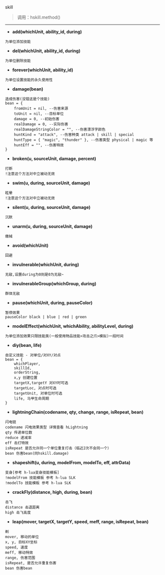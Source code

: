 skill
> 调用：hskill.method()

---

* **add(whichUnit, ability_id, during)**
```
为单位添加技能
```

* **del(whichUnit, ability_id, during)**
```
为单位删除技能
```

* **forever(whichUnit, ability_id)**
```
为单位设置技能的永久使用性
```

* **damage(bean)**
```
造成伤害(没错这是个技能)
bean = {
    fromUnit = nil, --伤害来源
    toUnit = nil, --目标单位
    damage = 0, --初始伤害
    realDamage = 0, --实际伤害
    realDamageStringColor = "", --伤害漂浮字颜色
    huntKind = "attack", --伤害种类 attack | skill | special
    huntType = { "magic", "thunder" }, --伤害类型 physical | magic 等
    huntEff = "", --伤害特效
}
```

* **broken(u, sourceUnit, damage, percent)**
```
打断
!注意这个方法对中立被动无效
```

* **swim(u, during, sourceUnit, damage)**
```
眩晕
!注意这个方法对中立被动无效
```

* **silent(u, during, sourceUnit, damage)**
```
沉默
```

* **unarm(u, during, sourceUnit, damage)**
```
缴械
```

* **avoid(whichUnit)**
```
回避
```

* **invulnerable(whichUnit, during)**
```
无敌,设置during为0则是0为无敌~
```

* **invulnerableGroup(whichGroup, during)**
```
群体无敌
```

* **pause(whichUnit, during, pauseColor)**
```
暂停效果
pauseColor black | blue | red | green
```

* **modelEffect(whichUnit, whichAbility, abilityLevel, during)**
```
为单位添加效果只限技能类(一般使用物品技能<攻击之爪>模拟)一段时间
```

* **diy(bean, life)**
```
自定义技能 - 对单位/对XY/对点
bean = {
    whichPlayer,
    skillId,
    orderString,
    x,y 创建位置
    targetX,targetY 对XY时可选
    targetLoc, 对点时可选
    targetUnit, 对单位时可选
    life, 马甲生命周期
}
```

* **lightningChain(codename, qty, change, range, isRepeat, bean)**
```
闪电链
codename 闪电效果类型 详情查看 hLightning
qty 传递单位数
reduce 递减率
eff 击打特效
isRepeat 是否允许同一个单位重复打击（临近2次不会同一个）
bean 伤害bean(同hskill.damage)
```

* **shapeshift(u, during, modelFrom, modelTo, eff, attrData)**
```
变身[参考 h-lua变身技能模板]
!modelFrom 技能模板 参考 h-lua SLK
!modelTo 技能模板 参考 h-lua SLK
```

* **crackFly(distance, high, during, bean)**
```
击飞
distance 击退距离
high 击飞高度
```

* **leap(mover, targetX, targetY, speed, meff, range, isRepeat, bean)**
```
剃
mover, 移动的单位
x, y, 目标XY坐标
speed, 速度
meff, 移动特效
range, 伤害范围
isRepeat, 是否允许重复伤害
bean 伤害bean
```

